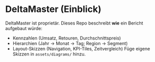 # DeltaMaster (Einblick)
DeltaMaster ist proprietär. Dieses Repo beschreibt **wie** ein Bericht aufgebaut würde:
- Kennzahlen (Umsatz, Retouren, Durchschnittspreis)
- Hierarchien (Jahr → Monat → Tag; Region → Segment)
- Layout-Skizzen (Navigation, KPI-Tiles, Zeitvergleich)
Füge eigene Skizzen in `assets/diagrams/` hinzu.
